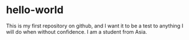 # hello-world
This is my first repository on github, and I want it to be a test to anything I will do when without confidence.
I am a student from Asia.
